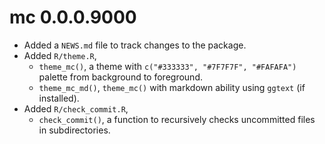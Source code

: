 # mc 0.0.0.9000

* Added a `NEWS.md` file to track changes to the package.
* Added `R/theme.R`,
    + `theme_mc()`, a theme with `c("#333333", "#7F7F7F", "#FAFAFA")` palette from background to foreground.
    + `theme_mc_md()`, `theme_mc()` with markdown ability using `ggtext` (if installed).
* Added  `R/check_commit.R`,
    +  `check_commit()`, a function to recursively checks uncommitted files in subdirectories.
